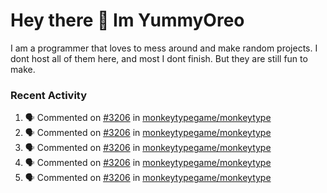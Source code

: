 <h1 > Hey there 👋 Im YummyOreo </h1>
I am a programmer that loves to mess around and make random projects. I dont host all of them here, and most I dont finish. But they are still fun to make.

### Recent Activity
<!--START_SECTION:activity-->
1. 🗣 Commented on [#3206](https://github.com/monkeytypegame/monkeytype/issues/3206) in [monkeytypegame/monkeytype](https://github.com/monkeytypegame/monkeytype)
2. 🗣 Commented on [#3206](https://github.com/monkeytypegame/monkeytype/issues/3206) in [monkeytypegame/monkeytype](https://github.com/monkeytypegame/monkeytype)
3. 🗣 Commented on [#3206](https://github.com/monkeytypegame/monkeytype/issues/3206) in [monkeytypegame/monkeytype](https://github.com/monkeytypegame/monkeytype)
4. 🗣 Commented on [#3206](https://github.com/monkeytypegame/monkeytype/issues/3206) in [monkeytypegame/monkeytype](https://github.com/monkeytypegame/monkeytype)
5. 🗣 Commented on [#3206](https://github.com/monkeytypegame/monkeytype/issues/3206) in [monkeytypegame/monkeytype](https://github.com/monkeytypegame/monkeytype)
<!--END_SECTION:activity-->
